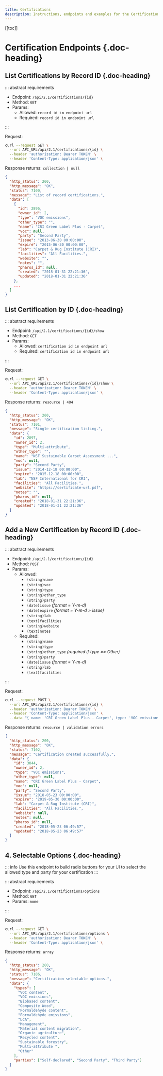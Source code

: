 ```yaml
---
title: Certifications
description: Instructions, endpoints and examples for the Certifications resource group.
---
```


[[toc]]

# Certification Endpoints {.doc-heading}

## List Certifications by Record ID {.doc-heading}

::: abstract requirements

- Endpoint: `/api/2.1/certifications/{id}`
- Method: `GET`
- Params:
  - Allowed: `record id in endpoint url`
  - Required: `record id in endpoint url`

:::

Request:

```bash
curl --request GET \
  --url API_URL/api/2.1/certifications/{id} \
  --header 'authorization: Bearer TOKEN' \
  --header 'Content-Type: application/json' \
```

Response returns: `collection | null`

```json
{
  "http_status": 200,
  "http_message": "OK",
  "status": 7100,
  "message": "List of record certifications.",
  "data": [
    {
      "id": 2896,
      "owner_id": 2,
      "type": "VOC emissions",
      "other_type": "",
      "name": "CRI Green Label Plus - Carpet",
      "voc": null,
      "party": "Second Party",
      "issue": "2013-06-30 00:00:00",
      "expire": "2015-06-30 00:00:00",
      "lab": "Carpet & Rug Institute (CRI)",
      "facilities": "All Facilities.",
      "website": "",
      "notes": "",
      "pharos_id": null,
      "created": "2018-01-31 22:21:36",
      "updated": "2018-01-31 22:21:36"
    },
    ...
  ]
}
```

## List Certification by ID {.doc-heading}

::: abstract requirements

- Endpoint: `/api/2.1/certifications/{id}/show`
- Method: `GET`
- Params:
  - Allowed: `certification id in endpoint url`
  - Required: `certification id in endpoint url`

:::

Request:

```bash
curl --request GET \
  --url API_URL/api/2.1/certifications/{id}/show \
  --header 'authorization: Bearer TOKEN' \
  --header 'Content-Type: application/json' \
```

Response returns: `resource | 404`

```json
{
  "http_status": 200,
  "http_message": "OK",
  "status": 7101,
  "message": "Single certification listing.",
  "data": {
    "id": 2897,
    "owner_id": 2,
    "type": "Multi-attribute",
    "other_type": "",
    "name": "NSF Sustainable Carpet Assessment ...",
    "voc": null,
    "party": "Second Party",
    "issue": "2014-12-18 00:00:00",
    "expire": "2015-12-18 00:00:00",
    "lab": "NSF International for CRI",
    "facilities": "All Facilities.",
    "website": "https://certificate-url.pdf",
    "notes": "",
    "pharos_id": null,
    "created": "2018-01-31 22:21:36",
    "updated": "2018-01-31 22:21:36"
  }
}
```

## Add a New Certification by Record ID {.doc-heading}

::: abstract requirements

- Endpoint: `/api/2.1/certifications/{id}`
- Method: `POST`
- Params:
  - Allowed:
    - `(string)name`
    - `(string)voc`
    - `(string)type`
    - `(string)other_type`
    - `(string)party`
    - `(date)issue` _(format = Y-m-d)_
    - `(date)expire` _(format = Y-m-d > issue)_
    - `(string)lab`
    - `(text)facilities`
    - `(string)website`
    - `(text)notes`
  - Required:
    - `(string)name`
    - `(string)type`
    - `(string)other_type` _(required if type == Other)_
    - `(string)party`
    - `(date)issue` _(format = Y-m-d)_
    - `(string)lab`
    - `(text)facilities`

:::

Request:

```bash
curl --request POST \
  --url API_URL/api/2.1/certifications/{id} \
  --header 'authorization: Bearer TOKEN' \
  --header 'Content-Type: application/json' \
  --data "{ name: 'CRI Green Label Plus - Carpet', type: 'VOC emissions', other_type: '', party: 'Second Party', issue: '2018-05-23', expire: '2019-05-30', lab: 'Carpet & Rug Institute (CRI)', facilities: 'All Facilities.', website: '', notes: '' }"
```

Response returns: `resource | validation errors`

```json
{
  "http_status": 200,
  "http_message": "OK",
  "status": 7102,
  "message": "Certification created successfully.",
  "data": {
    "id": 3044,
    "owner_id": 2,
    "type": "VOC emissions",
    "other_type": null,
    "name": "CRI Green Label Plus - Carpet",
    "voc": null,
    "party": "Second Party",
    "issue": "2018-05-23 00:00:00",
    "expire": "2019-05-30 00:00:00",
    "lab": "Carpet & Rug Institute (CRI)",
    "facilities": "All Facilities.",
    "website": null,
    "notes": null,
    "pharos_id": null,
    "created": "2018-05-23 06:49:57",
    "updated": "2018-05-23 06:49:57"
  }
}
```

## 4. Selectable Options {.doc-heading}

::: info
Use this endpoint to build radio buttons for your UI to select the allowed type and party for your certification
:::

::: abstract requirements

- Endpoint: `/api/2.1/certifications/options`
- Method: `GET`
- Params: `none`

:::

Request:

```bash
curl --request GET \
  --url API_URL/api/2.1/certifications/options \
  --header 'authorization: Bearer TOKEN' \
  --header 'Content-Type: application/json' \
```

Response returns: `array`

```json
{
  "http_status": 200,
  "http_message": "OK",
  "status": 7106,
  "message": "Certification selectable options.",
  "data": {
    "types": [
      "VOC content",
      "VOC emissions",
      "Biobased content",
      "Composite Wood",
      "Formaldehyde content",
      "Formaldehyde emissions",
      "LCA",
      "Management",
      "Material content migration",
      "Organic agriculture",
      "Recycled content",
      "Sustainable forestry",
      "Multi-attribute ",
      "Other"
    ],
    "parties": ["Self-declared", "Second Party", "Third Party"]
  }
}
```
